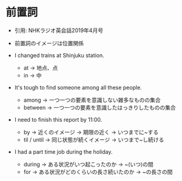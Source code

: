# 前置詞
- 引用: NHKラジオ英会話2019年4月号
- 前置詞のイメージは位置関係

- I changed trains at Shinjuku station.
  - at -> 地点、点
  - in -> 中

- It's tough to find someone among all these people.
  - among -> 一つ一つの要素を意識しない雑多なものの集合
  - between -> 一つ一つの要素を意識したはっきりしたものの集合

- I need to finish this report by 11:00.
  - by -> 近くのイメージ -> 期限の近く -> いつまでに~する
  - til / until -> 同じ状態が続くイメージ -> いつまで~し続ける

- I had a part time job during the holiday.
  - during -> ある状況がいつ起こったのか -> ~(いつ)の間
  - for -> ある状況がどのくらいの長さ続いたのか -> ~の長さの間
